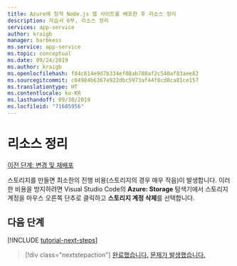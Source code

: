 ```yaml
---
title: Azure에 정적 Node.js 웹 사이트를 배포한 후 리소스 정리
description: 자습서 6부, 리소스 정리
services: app-service
author: kraigb
manager: barbkess
ms.service: app-service
ms.topic: conceptual
ms.date: 09/24/2019
ms.author: kraigb
ms.openlocfilehash: f84c814e9d7b334ef08ab788af2c540af83aee82
ms.sourcegitcommit: c04984b6367e922dbc5973af44f8cd0ca81ce157
ms.translationtype: HT
ms.contentlocale: ko-KR
ms.lasthandoff: 09/30/2019
ms.locfileid: "71685956"
---
```

# <a name="clean-up-resources"></a>리소스 정리

[이전 단계: 변경 및 재배포](tutorial-vscode-static-website-node-05.md)

스토리지를 만들면 최소한의 진행 비용(스토리지의 경우 매우 작음)이 발생합니다. 이러한 비용을 방지하려면 Visual Studio Code의 **Azure: Storage** 탐색기에서 스토리지 계정을 마우스 오른쪽 단추로 클릭하고 **스토리지 계정 삭제**를 선택합니다.

## <a name="next-steps"></a>다음 단계

[!INCLUDE [tutorial-next-steps](includes/tutorial-next-steps.md)]

> [!div class="nextstepaction"]
> [완료했습니다.](node-howto-create-static-site-jamstack.md) [문제가 발생했습니다.](https://www.research.net/r/PWZWZ52?tutorial=node-deployment-staticwebsite&step=clean-up-resources)
